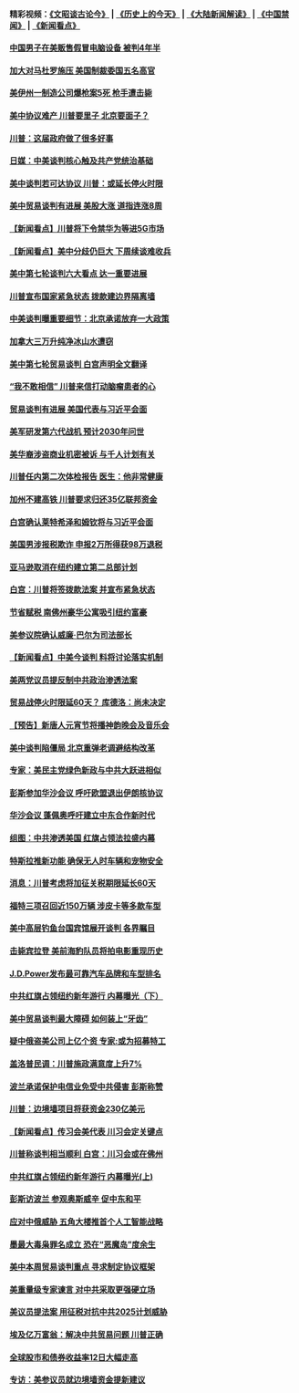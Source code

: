 #### 精彩视频：[《文昭谈古论今》](http://95.179.137.68/wenzhao) | [《历史上的今天》](http://95.179.137.68/today-in-history) | [《大陆新闻解读》](http://95.179.137.68/ntdtv-comedy) | [《中国禁闻》](http://95.179.137.68/ntdtv-news) | [《新闻看点》](http://95.179.137.68/news-insight) 

 #### [中国男子在美贩售假冒电脑设备 被判4年半](../pages/nsc412/n11048974.md?t=02161237) 

#### [加大对马杜罗施压 美国制裁委国五名高官](../pages/nsc412/n11048312.md?t=02161237) 

#### [美伊州一制造公司爆枪案5死 枪手遭击毙](../pages/nsc412/n11048272.md?t=02161237) 

#### [美中协议难产 川普要里子 北京要面子？](../pages/nsc412/n11047839.md?t=02161237) 

#### [川普：这届政府做了很多好事](../pages/nsc412/n11048466.md?t=02161237) 

#### [日媒：中美谈判核心触及共产党统治基础](../pages/nsc412/n11048165.md?t=02161237) 

#### [美中谈判若可达协议 川普：或延长停火时限](../pages/nsc412/n11047939.md?t=02161237) 

#### [美中贸易谈判有进展 美股大涨 道指连涨8周](../pages/nsc412/n11048322.md?t=02161237) 

#### [【新闻看点】川普将下令禁华为等进5G市场](../pages/nsc412/n11047972.md?t=02161237) 

#### [【新闻看点】美中分歧仍巨大 下周续谈难收兵](../pages/nsc412/n11047702.md?t=02161237) 

#### [美中第七轮谈判六大看点 达一重要进展](../pages/nsc412/n11047982.md?t=02161237) 

#### [川普宣布国家紧急状态 拨款建边界隔离墙](../pages/nsc412/n11048032.md?t=02161237) 

#### [中美谈判曝重要细节：北京承诺放弃一大政策](../pages/nsc412/n11047582.md?t=02161237) 

#### [加拿大三万升纯净冰山水遭窃](../pages/nsc412/n11047654.md?t=02161237) 

#### [美中第七轮贸易谈判 白宫声明全文翻译](../pages/nsc412/n11047539.md?t=02161237) 

#### [“我不敢相信” 川普来信打动脑瘤患者的心](../pages/nsc412/n11047266.md?t=02161237) 

#### [贸易谈判有进展 美国代表与习近平会面](../pages/nsc412/n11046943.md?t=02161237) 

#### [美军研发第六代战机 预计2030年问世](../pages/nsc412/n11046853.md?t=02161237) 

#### [美华裔涉盗商业机密被诉 与千人计划有关](../pages/nsc412/n11045838.md?t=02161237) 

#### [川普任内第二次体检报告 医生：他非常健康](../pages/nsc412/n11046580.md?t=02161237) 

#### [加州不建高铁 川普要求归还35亿联邦资金](../pages/nsc412/n11045524.md?t=02161237) 

#### [白宫确认莱特希泽和姆钦将与习近平会面](../pages/nsc412/n11045630.md?t=02161237) 

#### [美国男涉报税欺诈 申报2万所得获98万退税](../pages/nsc412/n11045874.md?t=02161237) 

#### [亚马逊取消在纽约建立第二总部计划](../pages/nsc412/n11045436.md?t=02161237) 

#### [白宫：川普将签拨款法案 并宣布紧急状态](../pages/nsc412/n11045657.md?t=02161237) 

#### [节省赋税 南佛州豪华公寓吸引纽约富豪](../pages/nsc412/n11045681.md?t=02161237) 

#### [美参议院确认威廉‧巴尔为司法部长](../pages/nsc412/n11045451.md?t=02161237) 

#### [【新闻看点】中美今谈判 料将讨论落实机制](../pages/nsc412/n11045020.md?t=02161237) 

#### [美两党议员提反制中共政治渗透法案](../pages/nsc412/n11045351.md?t=02161237) 

#### [贸易战停火时限延60天？ 库德洛：尚未决定](../pages/nsc412/n11045299.md?t=02161237) 

#### [【预告】新唐人元宵节将播神韵晚会及音乐会](../pages/nsc412/n11043038.md?t=02161237) 

#### [美中谈判陷僵局 北京重弹老调避结构改革](../pages/nsc412/n11045171.md?t=02161237) 

#### [专家：美民主党绿色新政与中共大跃进相似](../pages/nsc412/n11045053.md?t=02161237) 

#### [彭斯参加华沙会议 呼吁欧盟退出伊朗核协议](../pages/nsc412/n11045031.md?t=02161237) 

#### [华沙会议 蓬佩奥呼吁建立中东合作新时代](../pages/nsc412/n11044317.md?t=02161237) 

#### [组图：中共渗透美国 红旗占领法拉盛内幕](../pages/nsc412/n11043665.md?t=02161237) 

#### [特斯拉推新功能 确保无人时车辆和宠物安全](../pages/nsc412/n11044546.md?t=02161237) 

#### [消息：川普考虑将加征关税期限延长60天](../pages/nsc412/n11044512.md?t=02161237) 

#### [福特三项召回近150万辆 涉皮卡等多款车型](../pages/nsc412/n11043997.md?t=02161237) 

#### [美中高层钓鱼台国宾馆展开谈判 各界瞩目](../pages/nsc412/n11043715.md?t=02161237) 

#### [击毙宾拉登 美前海豹队员将拍电影重现历史](../pages/nsc412/n11043977.md?t=02161237) 

#### [J.D.Power发布最可靠汽车品牌和车型排名](../pages/nsc412/n11043126.md?t=02161237) 

#### [中共红旗占领纽约新年游行 内幕曝光（下）](../pages/nsc412/n11042637.md?t=02161237) 

#### [美中贸易谈判最大障碍 如何装上“牙齿”](../pages/nsc412/n11042646.md?t=02161237) 

#### [疑中俄盗美公司上亿个资 专家:或为招募特工](../pages/nsc412/n11043113.md?t=02161237) 

#### [盖洛普民调：川普施政满意度上升7%](../pages/nsc412/n11042839.md?t=02161237) 

#### [波兰承诺保护电信业免受中共侵害 彭斯称赞](../pages/nsc412/n11042705.md?t=02161237) 

#### [川普：边境墙项目将获资金230亿美元](../pages/nsc412/n11042699.md?t=02161237) 

#### [【新闻看点】传习会美代表 川习会定关键点](../pages/nsc412/n11042350.md?t=02161237) 

#### [川普称谈判相当顺利 白宫：川习会或在佛州](../pages/nsc412/n11042401.md?t=02161237) 

#### [中共红旗占领纽约新年游行 内幕曝光(上)](../pages/nsc412/n11042617.md?t=02161237) 

#### [彭斯访波兰 参观奥斯威辛 促中东和平](../pages/nsc412/n11042477.md?t=02161237) 

#### [应对中俄威胁 五角大楼推首个人工智能战略](../pages/nsc412/n11042470.md?t=02161237) 

#### [墨最大毒枭罪名成立 恐在“恶魔岛”度余生](../pages/nsc412/n11042258.md?t=02161237) 

#### [美中本周贸易谈判重点 寻求制定协议框架](../pages/nsc412/n11041912.md?t=02161237) 

#### [美重量级专家谏言 对中共采取更强硬立场](../pages/nsc412/n11040358.md?t=02161237) 

#### [美议员提法案 用征税对抗中共2025计划威胁](../pages/nsc412/n11040820.md?t=02161237) 

#### [埃及亿万富翁：解决中共贸易问题 川普正确](../pages/nsc412/n11040351.md?t=02161237) 

#### [全球股市和债券收益率12日大幅走高](../pages/nsc412/n11040548.md?t=02161237) 

#### [专访：美参议员就边境墙资金提新建议](../pages/nsc412/n11040426.md?t=02161237) 

